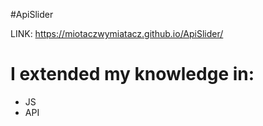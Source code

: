 #ApiSlider

LINK: https://miotaczwymiatacz.github.io/ApiSlider/

# I extended my knowledge in:

- JS
- API
